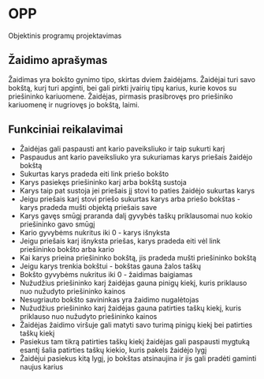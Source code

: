 # OPP
Objektinis programų projektavimas

##  Žaidimo aprašymas

Žaidimas yra bokšto gynimo tipo, skirtas dviem žaidėjams. Žaidėjai turi savo bokštą, kurį turi apginti, bei gali pirkti įvairių tipų karius, kurie kovos su priešininko kariuomene. Žaidėjas, pirmasis prasibrovęs pro priešiniko kariuomenę ir nugriovęs jo bokštą, laimi.  

##  Funkciniai reikalavimai

- Žaidėjas gali paspausti ant kario paveiksliuko ir taip sukurti karį
- Paspaudus ant kario paveiksliuko yra sukuriamas karys priešais žaidėjo bokštą
- Sukurtas karys pradeda eiti link priešo bokšto
- Karys pasiekęs priešininko karį arba bokštą sustoja
- Karys taip pat sustoja jei priešais jį stovi to paties žaidėjo sukurtas karys
- Jeigu priešais karį stovi priešo sukurtas karys arba priešo bokštas - karys pradeda mušti objektą priešais save
- Karys gavęs smūgį praranda dalį gyvybės taškų priklausomai nuo kokio priešininko gavo smūgį
- Kario gyvybėms nukritus iki 0 - karys išnyksta
- Jeigu priešais karį išnyksta priešas, karys pradeda eiti vėl link priešininko bokšto arba kario
- Kai karys prieina priešininko bokštą, jis pradeda mušti priešininko bokštą
- Jeigu karys trenkia bokštui - bokštas gauna žalos taškų
- Bokšto gyvybėms nukritus iki 0 - žaidimas baigiamas
- Nužudžius priešininko karį žaidėjas gauna pinigų kiekį, kuris priklauso nuo nužudyto priešininko kainos
- Nesugriauto bokšto savininkas yra žaidimo nugalėtojas
- Nužudžius priešininko karį žaidėjas gauna patirties taškų kiekį, kuris priklauso nuo nužudyto priešininko kainos
- Žaidėjas žaidimo viršuje gali matyti savo turimą pinigų kiekį bei patirties taškų kiekį
- Pasiekus tam tikrą patirties taškų kiekį žaidėjas gali paspausti mygtuką esantį šalia patirties taškų kiekio, kuris pakels žaidėjo lygį 
- Žaidėjui pasiekus kitą lygį, jo bokštas atsinaujina ir jis gali pradėti gaminti naujus karius

